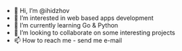 - 👋 Hi, I’m @ihidzhov
- 👀 I’m interested in web based apps development
- 🌱 I’m currently learning Go & Python
- 💞️ I’m looking to collaborate on some interesting projects
- 📫 How to reach me - send me e-mail

<!---
ihidzhov/ihidzhov is a ✨ special ✨ repository because its `README.md` (this file) appears on your GitHub profile.
You can click the Preview link to take a look at your changes.
--->
